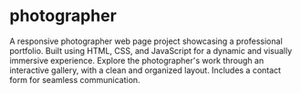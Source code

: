 # photographer
A responsive photographer web page project showcasing a professional portfolio. Built using HTML, CSS, and JavaScript for a dynamic and visually immersive experience. Explore the photographer's work through an interactive gallery, with a clean and organized layout. Includes a contact form for seamless communication.
